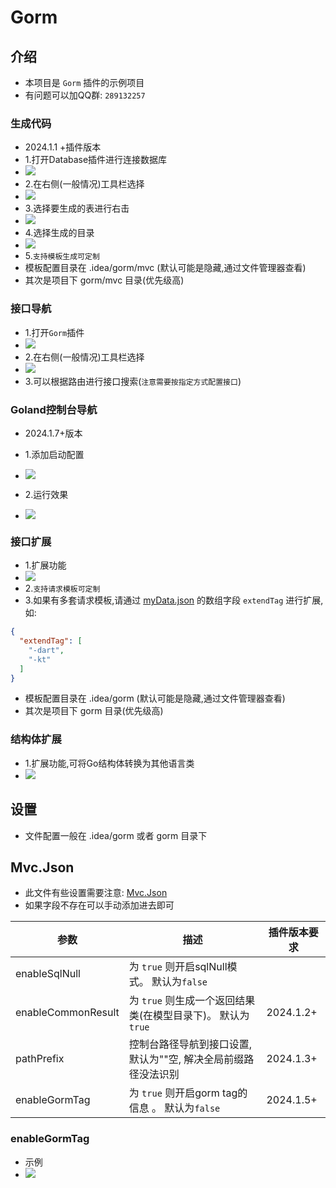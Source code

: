 # Gorm

## 介绍

- 本项目是 `Gorm` 插件的示例项目
- 有问题可以加QQ群: `289132257`

### 生成代码

- 2024.1.1 +插件版本
- 1.打开Database插件进行连接数据库
- ![](image/img_3.png)
- 2.在右侧(一般情况)工具栏选择
- ![](image/img_4.png)
- 3.选择要生成的表进行右击
- ![](image/img_5.png)
- 4.选择生成的目录
- ![](image/img_6.png)
- 5.`支持模板生成可定制` 
- 模板配置目录在 .idea/gorm/mvc (默认可能是隐藏,通过文件管理器查看)
- 其次是项目下 gorm/mvc 目录(优先级高)

### 接口导航

- 1.打开`Gorm`插件
- ![](image/router/img.png)
- 2.在右侧(一般情况)工具栏选择
- ![](image/router/img_1.png)
- 3.可以根据路由进行接口搜索(`注意需要按指定方式配置接口`)

### Goland控制台导航

- 2024.1.7+版本

- 1.添加启动配置
- ![](image/img_8.png)
- 2.运行效果
- ![](image/img_9.png)

### 接口扩展

- 1.扩展功能
- ![](image/router/img_2.png)
- 2.`支持请求模板可定制`
- 3.如果有多套请求模板,请通过 [myData.json](gorm/myData.json) 的数组字段 `extendTag` 进行扩展,如:

```json
{
  "extendTag": [
    "-dart",
    "-kt"
  ]
}
```
- 模板配置目录在 .idea/gorm (默认可能是隐藏,通过文件管理器查看)
- 其次是项目下 gorm 目录(优先级高)

### 结构体扩展

- 1.扩展功能,可将Go结构体转换为其他语言类
- ![](image/router/img_3.png)


## 设置

- 文件配置一般在 .idea/gorm 或者 gorm 目录下

## Mvc.Json

- 此文件有些设置需要注意: [Mvc.Json](gorm/Mvc.Json)
- 如果字段不存在可以手动添加进去即可
 
| 参数                 | 描述                                     | 插件版本要求    |
|--------------------|----------------------------------------|-----------|
| enableSqlNull      | 为 `true` 则开启sqlNull模式。 默认为`false`      |           |
| enableCommonResult | 为 `true` 则生成一个返回结果类(在模型目录下)。 默认为`true` | 2024.1.2+ |
| pathPrefix         | 控制台路径导航到接口设置,默认为""空, 解决全局前缀路径没法识别      | 2024.1.3+ |
| enableGormTag      | 为 `true` 则开启gorm tag的信息 。 默认为`false`    | 2024.1.5+ |


### enableGormTag

- 示例
- ![](image/img_7.png)

